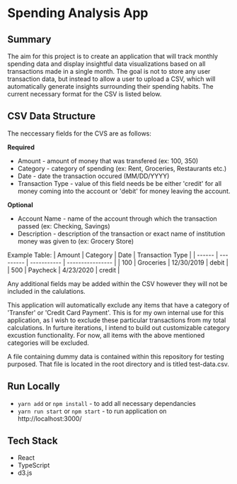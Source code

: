 # Spending Analysis App

## Summary
The aim for this project is to create an application that will track monthly spending data and display insightful data visualizations based on all transactions made in a single month. The goal is not to store any user transaction data, but instead to allow a user to upload a CSV, which will automatically generate insights surrounding their spending habits. The current necessary format for the CSV is listed below. 

## CSV Data Structure
The neccessary fields for the CVS are as follows:

**Required**
* Amount - amount of money that was transfered (ex: 100, 350)
* Category - category of spending (ex: Rent, Groceries, Restaurants etc.) 
* Date - date the transaction occured (MM/DD/YYYY)
* Transaction Type - value of this field needs be be either 'credit' for all money coming into the account or 'debit' for money leaving the account. 

**Optional**
* Account Name - name of the account through which the transaction passed (ex: Checking, Savings)
* Description - description of the transaction or exact name of institution money was given to (ex: Grocery Store)

Example Table:
| Amount | Category  | Date        | Transaction Type |
| ------ | --------- | ----------- | ---------------- |
| 100    | Groceries | 12/30/2019  | debit            |
| 500    | Paycheck  | 4/23/2020   | credit           |

Any additional fields may be added within the CSV however they will not be included in the calulations. 

This application will automatically exclude any items that have a category of 'Transfer' or 'Credit Card Payment'. This is for my own internal use for this application, as I wish to exclude these particular transactions from my total calculations. In furture iterations, I intend to build out customizable category excustion functionality. For now, all items with the above mentioned categories will be excluded. 

A file containing dummy data is contained within this repository for testing purposed. That file is located in the root directory and is titled test-data.csv.

## Run Locally
* `yarn add` or `npm install` - to add all necessary dependancies
* `yarn run start` or  `npm start` - to run application on http://localhost:3000/

## Tech Stack
* React
* TypeScript 
* d3.js